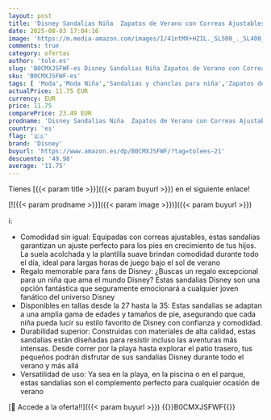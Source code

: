 ```yaml
---
layout: post
title: 'Disney Sandalias Niña  Zapatos de Verano con Correas Ajustables - Regalos para Niñas  Lila/Azul  29 EU '
date: 2025-08-03 17:04:16
image: 'https://m.media-amazon.com/images/I/41ntMX+HZIL._SL500_._SL400_.jpg'
comments: true
category: ofertas
author: 'tole.es'
slug: 'B0CMXJSFWF-es Disney Sandalias Niña Zapatos de Verano con Correas...'
sku: 'B0CMXJSFWF-es'
tags: [ 'Moda','Moda Niña','Sandalias y chanclas para niña','Zapatos de niña','disney','zapatos','🇪🇸', ]
actualPrice: 11.75 EUR
currency: EUR
price: 11.75
comparePrice: 23.49 EUR
prodname: 'Disney Sandalias Niña  Zapatos de Verano con Correas Ajustables - Regalos para Niñas  Lila/Azul  29 EU '
country: 'es'
flag: '🇪🇸'
brand: 'Disney'
buyurl: 'https://www.amazon.es/dp/B0CMXJSFWF/?tag=tolees-21'
descuento: '49.98'
average: '11.75'
---
```


Tienes [{{< param title >}}]({{< param buyurl >}}) en el siguiente enlace!

[![{{< param prodname >}}]({{< param image >}})]({{< param buyurl >}})

ℹ️:

- Comodidad sin igual: Equipadas con correas ajustables, estas sandalias garantizan un ajuste perfecto para los pies en crecimiento de tus hijos. La suela acolchada y la plantilla suave brindan comodidad durante todo el día, ideal para largas horas de juego bajo el sol de verano
- Regalo memorable para fans de Disney: ¿Buscas un regalo excepcional para un niña que ama el mundo Disney? Estas sandalias Disney son una opción fantástica que seguramente emocionará a cualquier joven fanático del universo Disney
- Disponibles en tallas desde la 27 hasta la 35: Estas sandalias se adaptan a una amplia gama de edades y tamaños de pie, asegurando que cada niña pueda lucir su estilo favorito de Disney con confianza y comodidad.
- Durabilidad superior: Construidas con materiales de alta calidad, estas sandalias están diseñadas para resistir incluso las aventuras más intensas. Desde correr por la playa hasta explorar el patio trasero, tus pequeños podrán disfrutar de sus sandalias Disney durante todo el verano y más allá
- Versatilidad de uso: Ya sea en la playa, en la piscina o en el parque, estas sandalias son el complemento perfecto para cualquier ocasión de verano

[🛒 Accede a la oferta!!]({{< param buyurl >}})
{{<world>}}B0CMXJSFWF{{</world>}}
